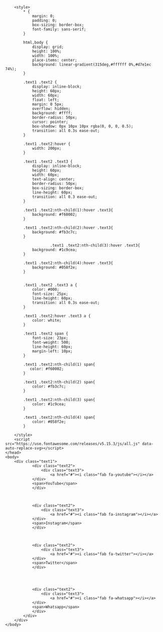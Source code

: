 
        <style>
            * {
                margin: 0;
                padding: 0;
                box-sizing: border-box;
                font-family: sans-serif;
            }

            html,body {
                display: grid;
                height: 100%;
                width: 100%;
                place-items: center;
                background: linear-gradient(315deg,#ffffff 0%,#d7e1ec 74%);
            }

            .text1 .text2 {
                display: inline-block;
                height: 60px;
                width: 60px;
                float: left;
                margin: 0 5px;
                overflow: hidden;
                background: #ffff;
                border-radius: 50px;
                cursor: pointer;
                box-shadow: 0px 10px 10px rgba(0, 0, 0, 0.5);
                transition: all 0.3s ease-out;
            }

            .text1 .text2:hover {
                width: 200px;
            }

            .text1 .text2 .text3 {
                display: inline-block;
                height: 60px;
                width: 60px;
                text-align: center;
                border-radius: 50px;
                box-sizing: border-box;
                line-height: 60px;
                transition: all 0.3 ease-out;
            }

            .text1 .text2:nth-child(1):hover .text3{
                background: #f60002;
            }

            .text1 .text2:nth-child(2):hover .text3{
                background: #fb3c7c;
            }

                        .text1 .text2:nth-child(3):hover .text3{
                background: #1c9cea;
            }            

            .text1 .text2:nth-child(4):hover .text3{
                background: #058f2e;
            }


            .text1 .text2 .text3 a {
                color: #000;
                font-size: 25px;
                line-height: 60px;
                transition: all 0.3s ease-out;
            }

            .text1 .text2:hover .text3 a {
                color: white;
            }
            
            .text1 .text2 span {
                font-size: 23px;
                font-weight: 500;
                line-height: 60px;
                margin-left: 10px;
            }

            .text1 .text2:nth-child(1) span{
               color: #f60002;
            }

            .text1 .text2:nth-child(2) span{
                color: #fb3c7c;
            }

            .text1 .text2:nth-child(3) span{
                color: #1c9cea;
            }            

            .text1 .text2:nth-child(4) span{
                color: #058f2e;
            }

        </style>
        <script src="https://use.fontawesome.com/releases/v5.15.3/js/all.js" data-auto-replace-svg></script>
    </head>
    <body>
        <div class="text1">
                <div class="text2">
                    <div class="text3"> 
                        <a href="#"><i class="fab fa-youtube"></i></a>
                </div>
                <span>YouTube</span>
                </div>
                    
                    

                <div class="text2">
                    <div class="text3"> 
                        <a href="#"><i class="fab fa-instagram"></i></a>
                </div>
                <span>Instagram</span>
                </div>



                <div class="text2">
                    <div class="text3"> 
                        <a href="#"><i class="fab fa-twitter"></i></a>
                </div>
                <span>Twitter</span>
                </div>




                <div class="text2">
                    <div class="text3"> 
                        <a href="#"><i class="fab fa-whatsapp"></i></a>
                </div>
                <span>Whatsapp</span>
                </div>
            </div>
        </div>
    </body>
</html>

